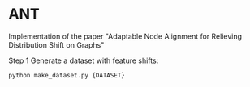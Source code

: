 # ANT
Implementation of the paper "Adaptable Node Alignment for Relieving Distribution Shift on Graphs"

Step 1
Generate a dataset with feature shifts:

```bash
python make_dataset.py {DATASET}
```
